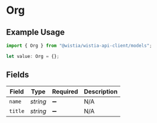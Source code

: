 # Org

## Example Usage

```typescript
import { Org } from "@wistia/wistia-api-client/models";

let value: Org = {};
```

## Fields

| Field              | Type               | Required           | Description        |
| ------------------ | ------------------ | ------------------ | ------------------ |
| `name`             | *string*           | :heavy_minus_sign: | N/A                |
| `title`            | *string*           | :heavy_minus_sign: | N/A                |